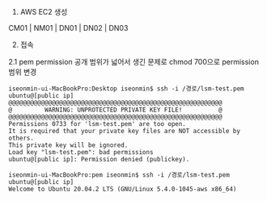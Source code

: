 


1. AWS EC2 생성

CM01 | NM01 | DN01 | DN02 | DN03


2. 접속

2.1 pem permission 공개 범위가 넓어서 생긴 문제로 chmod 700으로 permission 범위 변경
~~~
iseonmin-ui-MacBookPro:Desktop iseonmin$ ssh -i /경로/lsm-test.pem ubuntu@[public ip]
@@@@@@@@@@@@@@@@@@@@@@@@@@@@@@@@@@@@@@@@@@@@@@@@@@@@@@@@@@@
@         WARNING: UNPROTECTED PRIVATE KEY FILE!          @
@@@@@@@@@@@@@@@@@@@@@@@@@@@@@@@@@@@@@@@@@@@@@@@@@@@@@@@@@@@
Permissions 0733 for 'lsm-test.pem' are too open.
It is required that your private key files are NOT accessible by others.
This private key will be ignored.
Load key "lsm-test.pem": bad permissions
ubuntu@[public ip]: Permission denied (publickey).
~~~

~~~
iseonmin-ui-MacBookPro:pem iseonmin$ ssh -i /경로/lsm-test.pem ubuntu@[public ip]
Welcome to Ubuntu 20.04.2 LTS (GNU/Linux 5.4.0-1045-aws x86_64)
~~~

